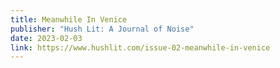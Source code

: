 ```yaml
---
title: Meanwhile In Venice
publisher: "Hush Lit: A Journal of Noise"
date: 2023-02-03
link: https://www.hushlit.com/issue-02-meanwhile-in-venice
---
```

